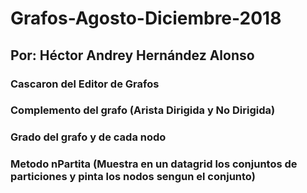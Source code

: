 # Grafos-Agosto-Diciembre-2018

## Por: Héctor Andrey Hernández Alonso

### Cascaron del Editor de Grafos
### Complemento del grafo (Arista Dirigida y No Dirigida)
### Grado del grafo y de cada nodo
### Metodo nPartita (Muestra en un datagrid los conjuntos de particiones y pinta los nodos sengun el conjunto)